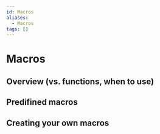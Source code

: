 ```yaml
---
id: Macros
aliases:
  - Macros
tags: []
---
```


# Macros

## Overview (vs. functions, when to use)
## Predifined macros
## Creating your own macros

